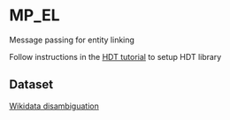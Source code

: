 # MP_EL
Message passing for entity linking

Follow instructions in the [HDT tutorial](https://github.com/svakulenk0/hdt_tutorial) to setup HDT library


## Dataset

[Wikidata disambiguation](https://github.com/ContextScout/ned-graphs/tree/4ba243efef58cdebac12380dd4a22da0f9ead0bb/dataset)
